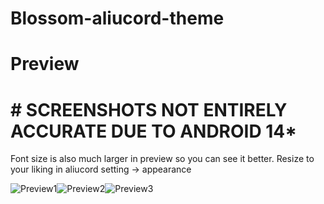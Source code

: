 # Blossom-aliucord-theme
# Preview
# # **SCREENSHOTS NOT ENTIRELY ACCURATE DUE TO ANDROID 14*** 
Font size is also much larger in preview so you can see it better. Resize to your liking in aliucord setting -> appearance


![Preview1](https://github.com/ukivie/blossom-aliucord-theme/assets/158360149/aa7a3e92-7474-417b-8e4c-9d01b02dcc91)![Preview2](https://github.com/ukivie/blossom-aliucord-theme/assets/158360149/23c4f5e3-ca5f-4ced-9a49-61ec57486667)![Preview3](https://github.com/ukivie/blossom-aliucord-theme/assets/158360149/cb0aa8a9-98cb-4183-92d0-886f3a2881ef)


